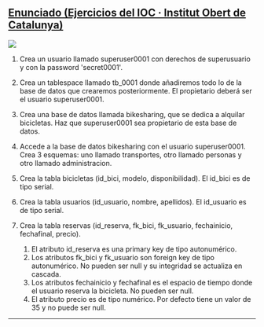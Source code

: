 <h2><a href="https://github.com/sufigueroa87/dam/tree/main/postgreSQL/creaci%C3%B3n_bases_de_datos_y_permisos/ejercicio_0001">Enunciado (Ejercicios del IOC · Institut Obert de Catalunya)</a></h2>
<img src="https://github.com/sufigueroa87/dam/blob/main/postgreSQL/creaci%C3%B3n_bases_de_datos_y_permisos/ejercicio_0001/ejercicio_0001.jpg"/> 
<div>
<ol>
	<li>
   		<p>
	   		Crea un usuario llamado superuser0001 con derechos de superusuario y con la password 'secret0001'.
   		</p>
   	</li>
	<li>
   		<p> 
	   		Crea un tablespace llamado tb_0001 donde añadiremos todo lo de la base de datos que crearemos posteriormente. El propietario deberá ser el usuario superuser0001.
   		</p>
   	</li>
	<li>
   		<p> 
	   		Crea una base de datos llamada bikesharing, que se dedica a alquilar bicicletas. Haz que superuser0001 sea propietario de esta base de datos.
   		</p>
   	</li>
	<li>
   		<p> 
	   		Accede a la base de datos bikesharing con el usuario superuser0001. Crea 3 esquemas: uno llamado transportes, otro llamado personas y otro llamado administracion.	
   		</p>
   	</li>
	<li>
   		<p> 
	   		Crea la tabla bicicletas (id_bici, modelo, disponibilidad). El id_bici es de tipo serial.
   		</p>
   	</li>
	<li>
   		<p> 
	   		Crea la tabla usuarios (id_usuario, nombre, apellidos). El id_usuario es de tipo serial.
   		</p>
   	</li>	
   	<li>
   		<p> 
	   		Crea la tabla reservas (id_reserva, fk_bici, fk_usuario, fechainicio, fechafinal, precio).
   		</p>
   		<ol>
	   		<li>
   				El atributo id_reserva es una primary key de tipo autonumérico.
   			</li>
   			<li>
   				Los atributos fk_bici y fk_usuario son foreign key de tipo autonumérico. No pueden ser null y su integridad se actualiza en cascada.
   			</li>
   			<li>
   				Los atributos fechainicio y fechafinal es el espacio de tiempo donde el usuario reserva la bicicleta. No pueden ser null.
   			</li>
   			<li>
   				El atributo precio es de tipo numérico. Por defecto tiene un valor de 35 y no puede ser null.
   			</li>
   		</ol>
   	</li>	
</ol>
</div>
<hr/>
